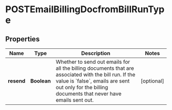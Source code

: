 

# POSTEmailBillingDocfromBillRunType


## Properties

| Name | Type | Description | Notes |
|------------ | ------------- | ------------- | -------------|
|**resend** | **Boolean** | Whether to send out emails for all the billing documents that are associated with the bill run. If the value is &#x60;false&#x60;, emails are sent out only for the billing documents that never have emails sent out.  |  [optional] |



